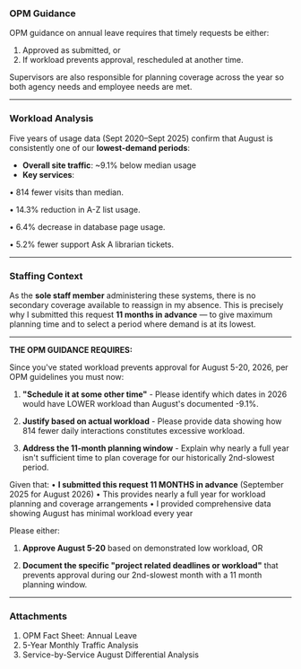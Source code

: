 
### OPM Guidance

OPM guidance on annual leave requires that timely requests be either:

1. Approved as submitted, or
2. If workload prevents approval, rescheduled at another time.

Supervisors are also responsible for planning coverage across the year so both agency needs and employee needs are met.

---

### Workload Analysis

Five years of usage data (Sept 2020–Sept 2025) confirm that August is consistently one of our **lowest-demand periods**:

* **Overall site traffic**: \~9.1% below median usage
* **Key services**:
  
• 814 fewer visits than median.

• 14.3% reduction in A-Z list usage.

• 6.4% decrease in database page usage.

• 5.2% fewer support Ask A librarian tickets.

---

### Staffing Context

As the **sole staff member** administering these systems, there is no secondary coverage available to reassign in my absence. This is precisely why I submitted this request **11 months in advance** — to give maximum planning time and to select a period where demand is at its lowest.

---

**THE OPM GUIDANCE REQUIRES:**

Since you've stated workload prevents approval for August 5-20, 2026, per OPM guidelines you must now:

1. **"Schedule it at some other time"** - Please identify which dates in 2026 would have LOWER workload than August's documented -9.1%.

2. **Justify based on actual workload** - Please provide data showing how 814 fewer daily interactions constitutes excessive workload.

3. **Address the 11-month planning window** - Explain why nearly a full year isn't sufficient time to plan coverage for our historically 2nd-slowest period.


Given that:
• **I submitted this request 11 MONTHS in advance** (September 2025 for August 2026)
• This provides nearly a full year for workload planning and coverage arrangements
• I provided comprehensive data showing August has minimal workload every year

Please either:

1. **Approve August 5-20** based on demonstrated low workload, OR
   
2. **Document the specific "project related deadlines or workload"** that prevents approval during our 2nd-slowest month with a 11 month planning window.

---

### Attachments

1. OPM Fact Sheet: Annual Leave
2. 5-Year Monthly Traffic Analysis
3. Service-by-Service August Differential Analysis



